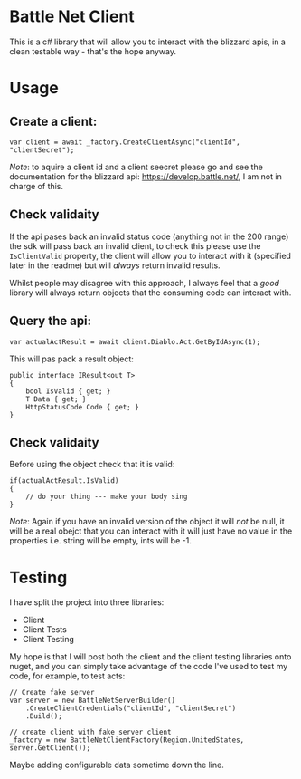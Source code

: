 # Battle Net Client
This is a c# library that will allow you to interact with the blizzard apis, in a clean testable way - that's the hope anyway.

# Usage


## Create a client:
```
var client = await _factory.CreateClientAsync("clientId", "clientSecret");
```

*Note*: to aquire a client id and a client seecret please go and see the documentation for the blizzard api: https://develop.battle.net/, I am not in charge of this.

## Check validaity
If the api pases back an invalid status code (anything not in the 200 range) the sdk will pass back an invalid client, to check this please use the `IsClientValid` property, the client will allow you to interact with it (specified later in the readme) but will _always_ return invalid results.

Whilst people may disagree with this approach, I always feel that a _good_ library will always return objects that the consuming code can interact with.

## Query the api:
```
var actualActResult = await client.Diablo.Act.GetByIdAsync(1);
```

This will pas pack a result object:
```
public interface IResult<out T>
{
    bool IsValid { get; }
    T Data { get; }
    HttpStatusCode Code { get; }
}
```

## Check validaity
Before using the object check that it is valid:
```
if(actualActResult.IsValid)
{
    // do your thing --- make your body sing
}
```
*Note*: Again if you have an invalid version of the object it will _not_ be null, it will be a real obejct that you can interact with it will just have no value in the properties i.e. string will be empty, ints will be -1.

# Testing
I have split the project into three libraries:
* Client
* Client Tests
* Client Testing

My hope is that I will post both the client and the client testing libraries onto nuget, and you can simply take advantage of the code I've used to test my code, for example, to test acts:


```
// Create fake server
var server = new BattleNetServerBuilder()
    .CreateClientCredentials("clientId", "clientSecret")
    .Build();

// create client with fake server client
_factory = new BattleNetClientFactory(Region.UnitedStates, server.GetClient());

```

Maybe adding configurable data sometime down the line.